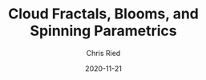 ---
title: 'Cloud Fractals, Blooms, and Spinning Parametrics'
author: Chris Ried
date: '2020-11-21'
slug: generative-arts-20

categories: 
featured: 
tags: ['generative']
---